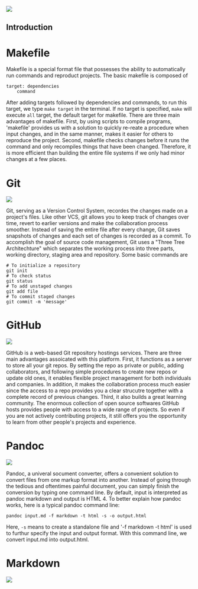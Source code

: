![](../images/stat159-logo.png)

## Introduction 

# Makefile

Makefile is a special format file that possesses the ability to automatically run commands and reproduct projects. The basic makefile is composed of 
```
target: dependencies
    command
```
After adding targets followed by dependencies and commands, to run this target, we type `make target` in the terminal. If no target is specified, `make` will execute `all` target, the default target for makefile. 
There are three main advantages of makefile. First, by using scripts to compile programs, 'makefile' provides us with a solution to quickly re-reate a procedure when input changes, and in the same manner, makes it easier for others to reproduce the project. Second, makefile checks changes before it runs the command and only recompiles things that have been changed. Therefore, it is more efficient than building the entire file systems if we only had minor changes at a few places. 

# Git

![](../images/git-logo.png)

Git, serving as a Version Control System, recordes the changes made on a project's files. Like other VCS, git allows you to keep track of changes over time, revert to earlier versions and make the collaboration process smoother. Instead of saving the entire file after every change, Git saves snapshots of changes and each set of changes is recorded as a commit. To accomplish the goal of source code management, Git uses a "Three Tree Architechture" which separates the working process into three parts, working directory, staging area and repository. 
Some basic commands are 
```
# To initialize a repository
git init
# To check status
git status
# To add unstaged changes
git add file
# To commit staged changes
git commit -m 'message'
```

# GitHub

![](../images/github-logo.png)

GitHub is a web-based Git repository hostings services. There are three main advantages assoicated with this platform. First, it functions as a server to store all your git repos. By setting the repo as private or public, adding collaborators, and following simple procedures to create new repos or update old ones, it enables flexible project management for both individuals and companies. In addition, it makes the collaboration process much easier since the access to a repo provides you a clear strucutre together with a complete record of previous changes. Third, it also builds a great learning community. The enormous collection of open source softwares GitHub hosts provides people with access to a wide range of projects. So even if you are not actively contributing projects, it still offers you the opportunity to learn from other people's projects and experience. 

# Pandoc

![](../images/pandoc-logo.png)

Pandoc, a univeral socument converter, offers a convenient solution to convert files from one markup format into another. Instead of going through the tedious and oftentimes painful document, you can simply finish the conversion by typing one command line. By default, input is interpreted as pandoc markdown and output is HTML 4. To better explain how pandoc works, here is a typical pandoc command line:
```
pandoc input.md -f markdown -t html -s -o output.html
```
Here, `-s` means to create a standalone file and '-f markdown -t html' is used to furthur specify the input and output format. With this command line, we convert input.md into output.html.

# Markdown

![](../images/markdown-logo.png)

